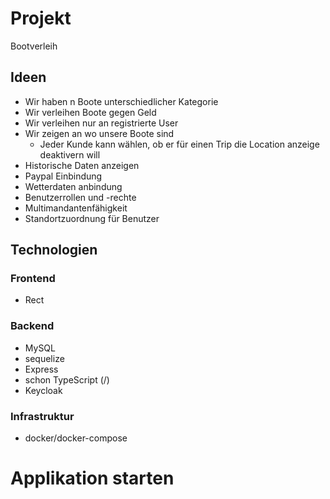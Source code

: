# Projekt

Bootverleih

## Ideen

- Wir haben n Boote unterschiedlicher Kategorie
- Wir verleihen Boote gegen Geld
- Wir verleihen nur an registrierte User
- Wir zeigen an wo unsere Boote sind
  - Jeder Kunde kann wählen, ob er für einen Trip die Location anzeige deaktivern will
- Historische Daten anzeigen
- Paypal Einbindung
- Wetterdaten anbindung
- Benutzerrollen und -rechte
- Multimandantenfähigkeit
- Standortzuordnung für Benutzer

## Technologien

### Frontend

- Rect

### Backend

- MySQL
- sequelize
- Express
- schon TypeScript (/)
- Keycloak

### Infrastruktur

- docker/docker-compose

# Applikation starten
